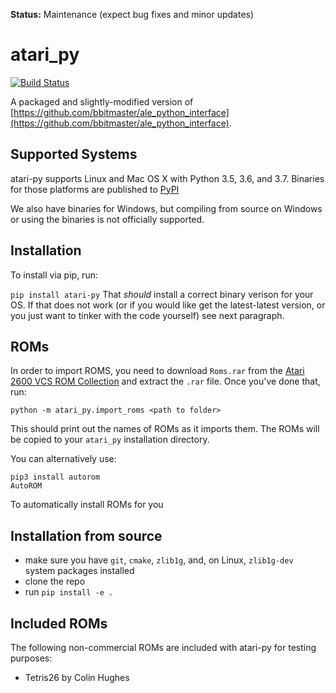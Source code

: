 **Status:** Maintenance (expect bug fixes and minor updates)

# atari_py

[![Build Status](https://travis-ci.org/openai/atari-py.svg?branch=master)](https://travis-ci.org/openai/atari-py)

A packaged and slightly-modified version of [https://github.com/bbitmaster/ale_python_interface](https://github.com/bbitmaster/ale_python_interface).

## Supported Systems

atari-py supports Linux and Mac OS X with Python 3.5, 3.6, and 3.7.  Binaries for those platforms are published to [PyPI](https://pypi.org/project/atari-py/)

We also have binaries for Windows, but compiling from source on Windows or using the binaries is not officially supported.

## Installation

To install via pip, run:

```pip install atari-py```
That *should* install a correct binary verison for your OS. If that does not work (or if you would like get the latest-latest
version, or you just want to tinker with the code yourself) see next paragraph. 

## ROMs

In order to import ROMS, you need to download `Roms.rar` from the [Atari 2600 VCS ROM Collection](http://www.atarimania.com/rom_collection_archive_atari_2600_roms.html) and extract the `.rar` file.  Once you've done that, run:

`python -m atari_py.import_roms <path to folder>`

This should print out the names of ROMs as it imports them.  The ROMs will be copied to your `atari_py` installation directory.

You can alternatively use:

```
pip3 install autorom
AutoROM
```

To automatically install ROMs for you

## Installation from source

  -  make sure you have `git`, `cmake`, `zlib1g`, and, on Linux, `zlib1g-dev` system packages installed 
  -  clone the repo
  -  run `pip install -e .`

## Included ROMs

The following non-commercial ROMs are included with atari-py for testing purposes:

* Tetris26 by Colin Hughes
